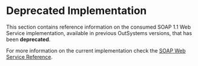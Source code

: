 # Deprecated Implementation

This section contains reference information on the consumed SOAP 1.1 Web Service implementation, available in previous OutSystems versions, that has been **deprecated**.

For more information on the current implementation check the [SOAP Web Service Reference](<../../../../lang/auto/ServiceStudio.Plugin.SOAP.SOAPClient.final.md>).
